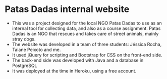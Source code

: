 # Patas Dadas internal website

- This was a project designed for the local NGO Patas Dadas to use as an internal tool for collecting data, and also as a course assignment. Patas Dadas is an NGO that rescues and takes care of street animals, mainly stray dogs.
- The website was developed in a team of three students: Jéssica Rocha, Taiane Peixoto and me.
- It used jQuery for scripting and Bootstrap for CSS on the front-end side.
- The back-end side was developed with Java and a database in PostgreSQL
- It was deployed at the time in Heroku, using a free account.
